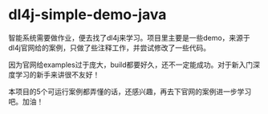 # dl4j-simple-demo-java
智能系统需要做作业，便去找了dl4j来学习。项目里主要是一些demo，来源于dl4j官网给的案例，只做了些注释工作，并尝试修改了一些代码。

因为官网给examples过于庞大，build都要好久，还不一定能成功。对于新入门深度学习的新手来讲很不友好！

本项目的5个可运行案例都弄懂的话，还感兴趣，再去下官网的案例进一步学习吧。加油！

